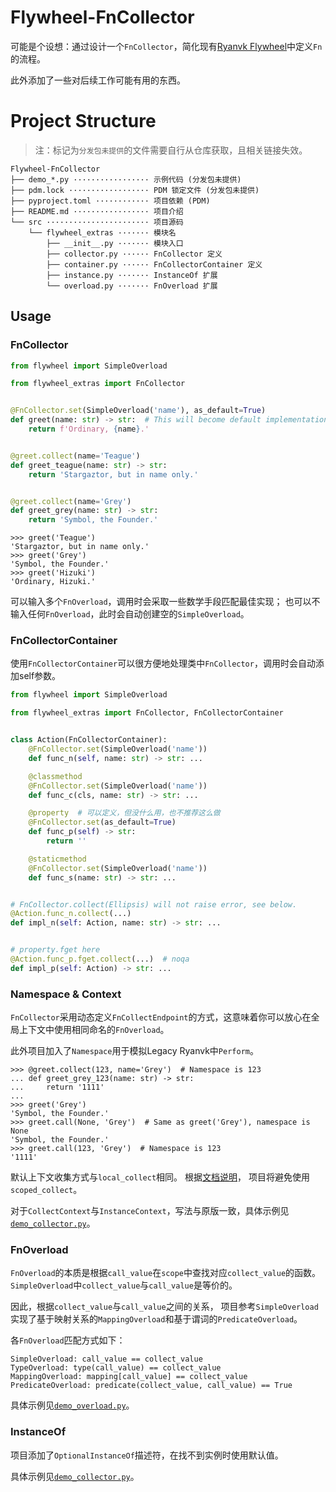 # Flywheel-FnCollector

可能是个设想：通过设计一个`FnCollector`，简化现有[Ryanvk Flywheel](https://github.com/GreyElaina/RvFlywheel)中定义`Fn`的流程。

此外添加了一些对后续工作可能有用的东西。

# Project Structure

> 注：标记为`分发包未提供`的文件需要自行从仓库获取，且相关链接失效。

```text
Flywheel-FnCollector
├── demo_*.py ················· 示例代码 (分发包未提供)
├── pdm.lock ·················· PDM 锁定文件 (分发包未提供)
├── pyproject.toml ············ 项目依赖 (PDM)
├── README.md ················· 项目介绍
└── src ······················· 项目源码
    └── flywheel_extras ······· 模块名
        ├── __init__.py ······· 模块入口
        ├── collector.py ······ FnCollector 定义
        ├── container.py ······ FnCollectorContainer 定义
        ├── instance.py ······· InstanceOf 扩展
        └── overload.py ······· FnOverload 扩展
```

## Usage

### FnCollector

```python
from flywheel import SimpleOverload

from flywheel_extras import FnCollector


@FnCollector.set(SimpleOverload('name'), as_default=True)
def greet(name: str) -> str:  # This will become default implementation
    return f'Ordinary, {name}.'


@greet.collect(name='Teague')
def greet_teague(name: str) -> str:
    return 'Stargaztor, but in name only.'


@greet.collect(name='Grey')
def greet_grey(name: str) -> str:
    return 'Symbol, the Founder.'
```

```pycon
>>> greet('Teague')
'Stargaztor, but in name only.'
>>> greet('Grey')
'Symbol, the Founder.'
>>> greet('Hizuki')
'Ordinary, Hizuki.'
```

可以输入多个`FnOverload`，调用时会采取一些数学手段匹配最佳实现；
也可以不输入任何`FnOverload`，此时会自动创建空的`SimpleOverload`。

### FnCollectorContainer

使用`FnCollectorContainer`可以很方便地处理类中`FnCollector`，调用时会自动添加self参数。

```python
from flywheel import SimpleOverload

from flywheel_extras import FnCollector, FnCollectorContainer


class Action(FnCollectorContainer):
    @FnCollector.set(SimpleOverload('name'))
    def func_n(self, name: str) -> str: ...

    @classmethod
    @FnCollector.set(SimpleOverload('name'))
    def func_c(cls, name: str) -> str: ...

    @property  # 可以定义，但没什么用，也不推荐这么做
    @FnCollector.set(as_default=True)
    def func_p(self) -> str:
        return ''

    @staticmethod
    @FnCollector.set(SimpleOverload('name'))
    def func_s(name: str) -> str: ...


# FnCollector.collect(Ellipsis) will not raise error, see below.
@Action.func_n.collect(...)
def impl_n(self: Action, name: str) -> str: ...


# property.fget here
@Action.func_p.fget.collect(...)  # noqa
def impl_p(self: Action) -> str: ...
```

### Namespace & Context

`FnCollector`采用动态定义`FnCollectEndpoint`的方式，这意味着你可以放心在全局上下文中使用相同命名的`FnOverload`。

此外项目加入了`Namespace`用于模拟Legacy Ryanvk中`Perform`。

```pycon
>>> @greet.collect(123, name='Grey')  # Namespace is 123
... def greet_grey_123(name: str) -> str:
...     return '1111'
... 
>>> greet('Grey')
'Symbol, the Founder.'
>>> greet.call(None, 'Grey')  # Same as greet('Grey'), namespace is None
'Symbol, the Founder.'
>>> greet.call(123, 'Grey')  # Namespace is 123
'1111'
```

默认上下文收集方式与`local_collect`相同。
根据[文档说明](https://github.com/GreyElaina/RvFlywheel/blob/main/README.zh.md#scoped_collect)，
项目将避免使用`scoped_collect`。

对于`CollectContext`与`InstanceContext`，写法与原版一致，具体示例见[`demo_collector.py`](demo_collector.py)。

### FnOverload

`FnOverload`的本质是根据`call_value`在`scope`中查找对应`collect_value`的函数。
`SimpleOverload`中`collect_value`与`call_value`是等价的。

因此，根据`collect_value`与`call_value`之间的关系，
项目参考`SimpleOverload`实现了基于映射关系的`MappingOverload`和基于谓词的`PredicateOverload`。

各`FnOverload`匹配方式如下：

```text
SimpleOverload: call_value == collect_value
TypeOverload: type(call_value) == collect_value
MappingOverload: mapping[call_value] == collect_value
PredicateOverload: predicate(collect_value, call_value) == True
```

具体示例见[`demo_overload.py`](demo_overload.py)。

### InstanceOf

项目添加了`OptionalInstanceOf`描述符，在找不到实例时使用默认值。

具体示例见[`demo_collector.py`](demo_collector.py)。
